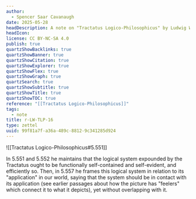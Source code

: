 ```yaml
---
author:
  - Spencer Saar Cavanaugh
date: 2025-05-28
headDescription: A note on "Tractatus Logico-Philosophicus" by Ludwig Wittgenstein
headIcon: 
license: CC BY-NC-SA 4.0
publish: true
quartzShowBacklinks: true
quartzShowBanner: true
quartzShowCitation: true
quartzShowExplorer: true
quartzShowFlex: true
quartzShowGraph: true
quartzSearch: true
quartzShowSubtitle: true
quartzShowTitle: true
quartzShowTOC: true
reference: "[[Tractatus Logico-Philosophicus]]"
tags:
  - note
title: r-LW-TLP-16
type: zettel
uuid: 99f81a7f-a36a-489c-8812-9c341285d924
---
```

![[Tractatus Logico-Philosophicus#5.551]]

In 5.551 and 5.552 he maintains that the logical system expounded by the Tractatus ought to be functionally self-contained and self-evident, and efficiently so. Then, in 5.557 he frames this logical system in relation to its "application" in our world, saying that the system should be in contact with its application (see earlier passages about how the picture has "feelers" which connect it to what it depicts), yet without overlapping with it. 